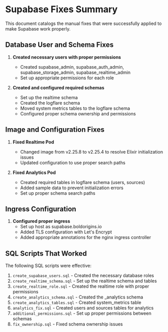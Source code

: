 # Supabase Fixes Summary

This document catalogs the manual fixes that were successfully applied to make Supabase work properly.

## Database User and Schema Fixes

1. **Created necessary users with proper permissions**
   - Created supabase_admin, supabase_auth_admin, supabase_storage_admin, supabase_realtime_admin
   - Set up appropriate permissions for each role

2. **Created and configured required schemas**
   - Set up the realtime schema
   - Created the logflare schema 
   - Moved system metrics tables to the logflare schema
   - Configured proper schema ownership and permissions

## Image and Configuration Fixes

1. **Fixed Realtime Pod**
   - Changed image from v2.25.8 to v2.25.4 to resolve Elixir initialization issues
   - Updated configuration to use proper search paths

2. **Fixed Analytics Pod**
   - Created required tables in logflare schema (users, sources)
   - Added sample data to prevent initialization errors
   - Set up proper schema search paths

## Ingress Configuration

1. **Configured proper ingress**
   - Set up host as supabase.boldorigins.io
   - Added TLS configuration with Let's Encrypt
   - Added appropriate annotations for the nginx ingress controller

## SQL Scripts That Worked

The following SQL scripts were effective:

1. `create_supabase_users.sql` - Created the necessary database roles
2. `create_realtime_schema.sql` - Set up the realtime schema and tables
3. `create_realtime_role.sql` - Created the realtime role with proper permissions
4. `create_analytics_schema.sql` - Created the _analytics schema
5. `create_analytics_tables.sql` - Created system_metrics table
6. `analytics_fix.sql` - Created users and sources tables for analytics
7. `additional_permissions.sql` - Set up proper permissions between schemas
8. `fix_ownership.sql` - Fixed schema ownership issues 